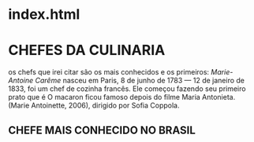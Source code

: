 # index.html
<!DOCTYPE html>
<html lang="pt-br">
<head>
    <meta charset="UTF-8">
    <meta http-equiv="X-UA-Compatible" content="IE=edge">
    <meta name="viewport" content="width=device-width, initial-scale=1.0">
    <title>chefs.culinarios</title>
    <link rel="stylesheet" href="index.css">
</head>
<body>
    <h1>CHEFES DA CULINARIA</h1>
    <p> os chefs que irei citar são os mais conhecidos e os primeiros: <em>Marie-Antoine Carême</em> nasceu em Paris, 8 de junho de 1783 — 12 de janeiro de 1833,
     foi um chef de cozinha francês. Ele começou fazendo seu primeiro prato que é O macaron ficou famoso depois do filme Maria Antonieta.
    (Marie Antoinette, 2006), dirigido por Sofia Coppola.</p> 
      <h2>CHEFE MAIS CONHECIDO NO BRASIL</h2>
</body>
</html>

